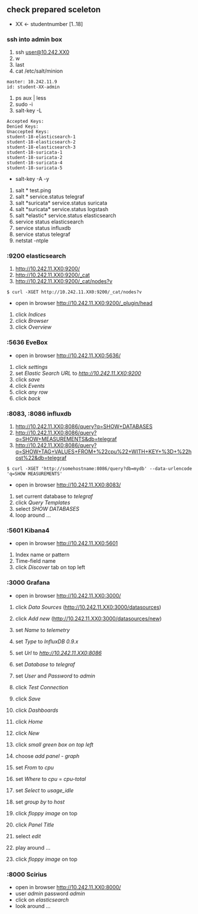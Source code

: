 ## check prepared sceleton

 * XX <- studentnumber [1..18]

### ssh into admin box

1. ssh user@10.242.XX0
1. w
1. last
1. cat /etc/salt/minion
 ```
master: 10.242.11.9
id: student-XX-admin
 ```

1. ps aux | less
1. sudo -i
1. salt-key -L
 ```
Accepted Keys:
Denied Keys:
Unaccepted Keys:
student-18-elasticsearch-1
student-18-elasticsearch-2
student-18-elasticsearch-3
student-18-suricata-1
student-18-suricata-2
student-18-suricata-4
student-18-suricata-5
 ```
  * salt-key -A -y
1. salt \* test.ping
1. salt \* service.status telegraf
1. salt \*suricata\* service.status suricata
1. salt \*suricata\* service.status logstash
1. salt \*elastic\* service.status elasticsearch
1. service status elasticsearch
1. service status influxdb
1. service status telegraf
1. netstat -ntple


### :9200 elasticsearch

1. http://10.242.11.XX0:9200/
1. http://10.242.11.XX0:9200/_cat
1. http://10.242.11.XX0:9200/_cat/nodes?v

 ```
 $ curl -XGET http://10.242.11.XX0:9200/_cat/nodes?v
 ```


* open in browser http://10.242.11.XX0:9200/_plugin/head


1. click *Indices*
1. click *Browser*
1. click *Overview*


### :5636 EveBox

* open in browser http://10.242.11.XX0:5636/


1. click *settings*
1. set *Elastic Search URL* to *http://10.242.11.XX0:9200*  
1. click *save*
1. click *Events*
1. click *any row*
1. click *back*  

### :8083, :8086 influxdb

 1. http://10.242.11.XX0:8086/query?q=SHOW+DATABASES
 1. http://10.242.11.XX0:8086/query?q=SHOW+MEASUREMENTS&db=telegraf
 1. http://10.242.11.XX0:8086/query?q=SHOW+TAG+VALUES+FROM+%22cpu%22+WITH+KEY+%3D+%22host%22&db=telegraf

 ```
 $ curl -XGET 'http://somehostname:8086/query?db=mydb' --data-urlencode 'q=SHOW MEASUREMENTS'
 ```

 * open in browser http://10.242.11.XX0:8083/


 1. set current database to *telegraf*
 1. click *Query Templates*
 1. select *SHOW DATABASES*
 1. loop around ...



### :5601 Kibana4

* open in browser http://10.242.11.XX0:5601


1. Index name or pattern
1. Time-field name
1. click *Discover* tab on top left

### :3000 Grafana

* open in browser http://10.242.11.XX0:3000/

1. click *Data Sources* (http://10.242.11.XX0:3000/datasources)
1. click *Add new* (http://10.242.11.XX0:3000/datasources/new)
1. set *Name* to *telemetry*
1. set *Type* to *InfluxDB 0.9.x*
1. set *Url* to *http://10.242.11.XX0:8086*
1. set *Database* to *telegraf*
1. set *User* and *Password* to *admin*
1. click *Test Connection*
1. click *Save*


1. click *Dashboards*
1. click *Home*
1. click *New*
1. click *small green box on top left*
1. choose *add panel* - *graph*
1. set *From*  to *cpu*
1. set *Where* to *cpu* = *cpu-total*
1. set *Select* to *usage_idle*
1. set *group by* to *host*
1. click *floppy image* on top
1. click *Panel Title*
1. select *edit*
1. play around ...
1. click *floppy image* on top

### :8000 Scirius

 * open in browser http://10.242.11.XX0:8000/
 * user *admin* password *admin*
 * click on *elasticsearch*
 * look around ...
